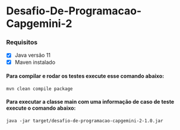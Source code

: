 # Desafio-De-Programacao-Capgemini-2

### Requisitos
-[x] Java versão 11
-[x] Maven instalado

#### Para compilar e rodar os testes execute esse comando abaixo:
```mvn clean compile package```


#### Para executar a classe main com uma informação de caso de teste execute o comando abaixo:
```java -jar target/desafio-de-programacao-capgemini-2-1.0.jar```